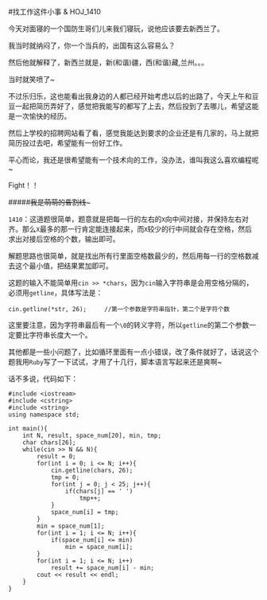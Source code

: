 #找工作这件小事 & HOJ_1410  

今天对面寝的一个国防生哥们儿来我们寝玩，说他应该要去新西兰了。  

我当时就纳闷了，你一个当兵的，出国有这么容易么？  

然后他就解释了，新西兰就是，新(和谐)疆，西(和谐)藏,兰州。。。  

当时就笑喷了~  

不过乐归乐，这也能看出我身边的人都已经开始考虑以后的出路了，今天上午和豆豆一起把简历弄好了，感觉把我能写的都写了上去，然后投到了去哪儿，希望这能是一次愉快的经历。  

然后上学校的招聘网站看了看，感觉我能达到要求的企业还是有几家的，马上就把简历投过去吧，希望能有一份好工作。  

平心而论，我还是很希望能有一个技术向的工作，没办法，谁叫我这么喜欢编程呢~  

Fight！！  

#####~~~~~~~~~~~~我是萌萌的昏割线~~~~~~~~~~~~~  

```1410```：这道题很简单，题意就是把每一行的左右的```X```向中间对接，并保持左右对齐。那么```X```最多的那一行肯定能连接起来，而```X```较少的行中间就会存在空格，然后求出对接后空格的个数，输出即可。  

解题思路也很简单，就是找出所有行里面空格数最少的，然后用每一行的空格数减去这个最小值，把结果累加即可。  

这题的输入不能简单用```cin >> *chars```，因为```cin```输入字符串是会用空格分隔的，必须用```getline```，具体写法是：

	cin.getline(*str, 26);     //第一个参数是字符串指针，第二个是字符个数
	
这里要注意，因为字符串最后有一个```\0```的转义字符，所以```getline```的第二个参数一定要比字符串长度大一个。  

其他都是一些小问题了，比如循环里面有一点小错误，改了条件就好了，话说这个题我用```Ruby```写了一下试试，才用了十几行，脚本语言写起来还是爽啊~  

话不多说，代码如下：

	#include <iostream>
	#include <cstring>
	#include <string>
	using namespace std;

	int main(){
    	int N, result, space_num[20], min, tmp;
    	char chars[26];
    	while(cin >> N && N){
        	result = 0;
        	for(int i = 0; i <= N; i++){
            	cin.getline(chars, 26);
            	tmp = 0;
            	for(int j = 0; j < 25; j++){
                	if(chars[j] == ' ')
                    	tmp++;
            	}
            	space_num[i] = tmp;
        	}
        	min = space_num[1];
        	for(int i = 1; i <= N; i++){
            	if(space_num[i] <= min)
                	min = space_num[i];
        	}
        	for(int i = 1; i <= N; i++)
            	result += space_num[i] - min;
        	cout << result << endl;
    	}
	}

 